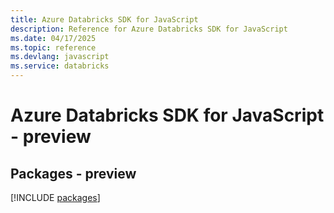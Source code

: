 ```yaml
---
title: Azure Databricks SDK for JavaScript
description: Reference for Azure Databricks SDK for JavaScript
ms.date: 04/17/2025
ms.topic: reference
ms.devlang: javascript
ms.service: databricks
---
```

# Azure Databricks SDK for JavaScript - preview
## Packages - preview
[!INCLUDE [packages](databricks-index.md)]